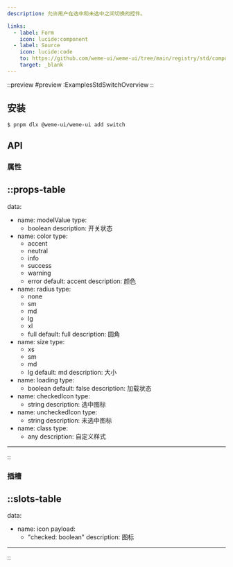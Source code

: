 ```yaml
---
description: 允许用户在选中和未选中之间切换的控件。

links:
  - label: Form
    icon: lucide:component
  - label: Source
    icon: lucide:code
    to: https://github.com/weme-ui/weme-ui/tree/main/registry/std/components/switch
    target: _blank
---
```


::preview
#preview
:ExamplesStdSwitchOverview
::

## 安装

```shell [Terminal]
$ pnpm dlx @weme-ui/weme-ui add switch
```

## API

### 属性

::props-table
---
data:
  - name: modelValue
    type:
      - boolean
    description: 开关状态
  - name: color
    type:
      - accent
      - neutral
      - info
      - success
      - warning
      - error
    default: accent
    description: 颜色
  - name: radius
    type:
      - none
      - sm
      - md
      - lg
      - xl
      - full
    default: full
    description: 圆角
  - name: size
    type:
      - xs
      - sm
      - md
      - lg
    default: md
    description: 大小
  - name: loading
    type:
      - boolean
    default: false
    description: 加载状态
  - name: checkedIcon
    type:
      - string
    description: 选中图标
  - name: uncheckedIcon
    type:
      - string
    description: 未选中图标
  - name: class
    type:
      - any
    description: 自定义样式
---
::

### 插槽

::slots-table
---
data:
  - name: icon
    payload:
      - "checked: boolean"
    description: 图标
---
::

